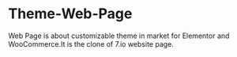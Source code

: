 # Theme-Web-Page
Web Page is about customizable theme in market for Elementor and WooCommerce.It is the clone of 7.io website page.
